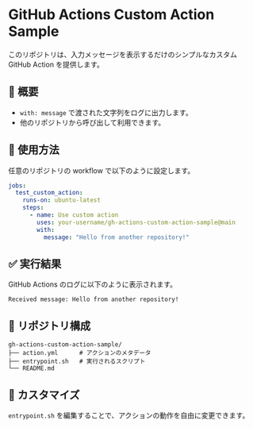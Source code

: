 # GitHub Actions Custom Action Sample

このリポジトリは、入力メッセージを表示するだけのシンプルなカスタム GitHub Action を提供します。

## 📌 概要
- `with: message` で渡された文字列をログに出力します。
- 他のリポジトリから呼び出して利用できます。

## 🚀 使用方法

任意のリポジトリの workflow で以下のように設定します。

```yaml
jobs:
  test_custom_action:
    runs-on: ubuntu-latest
    steps:
      - name: Use custom action
        uses: your-username/gh-actions-custom-action-sample@main
        with:
          message: "Hello from another repository!"
```

## ✅ 実行結果

GitHub Actions のログに以下のように表示されます。

```
Received message: Hello from another repository!
```

## 📂 リポジトリ構成

```
gh-actions-custom-action-sample/
├── action.yml      # アクションのメタデータ
├── entrypoint.sh   # 実行されるスクリプト
└── README.md
```

## 📝 カスタマイズ

`entrypoint.sh` を編集することで、アクションの動作を自由に変更できます。
